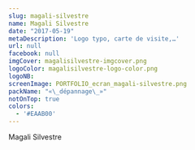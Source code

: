 ```yaml
---
slug: magali-silvestre
name: Magali Silvestre
date: "2017-05-19"
metaDescription: 'Logo typo, carte de visite,…'
url: null
facebook: null
imgCover: magalisilvestre-imgcover.png
logoColor: magalisilvestre-logo-color.png
logoNB: 
screenImage: PORTFOLIO_ecran_magali-silvestre.png
packName: "«\_dépannage\_»"
notOnTop: true
colors:
  - '#EAAB00'
---
```


Magali Silvestre
